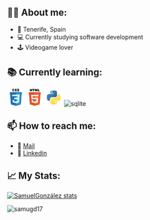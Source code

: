 ## **🙋‍♂️ About me:**
- 🌴 Tenerife, Spain
- 💻 Currently studying software development
- 🕹 Videogame lover
 
## **📚 Currently learning:**
<p align="left">
<img src="https://raw.githubusercontent.com/devicons/devicon/master/icons/css3/css3-original-wordmark.svg" alt="css3" width="40" height="40"/>  
<img src="https://raw.githubusercontent.com/devicons/devicon/master/icons/html5/html5-original-wordmark.svg" alt="html5" width="40" height="40"/>
<img src="https://raw.githubusercontent.com/devicons/devicon/master/icons/python/python-original.svg" alt="python" width="40" height="40"/>
<img src="https://www.vectorlogo.zone/logos/sqlite/sqlite-icon.svg" alt="sqlite" width="40" height="40"/>
 </p>

## **📫 How to reach me:**
<!--
- 🐤 This is my [twitter](<https://twitter.com/adrianhrbt>)
- -->
- 📩 [Mail](<samugd17@gmail.com>)  
- 💼 [Linkedin](<https://www.linkedin.com/in/samugd17/>)

## **📈 My Stats:**
<!-- Github Stats -->
[![SamuelGonzález stats](https://github-readme-stats.vercel.app/api?username=samugd17&show_icons=true)](https://github.com/samugd17/github-readme-stats)

<!-- Views counter -->
<p align="left"> <img src="https://komarev.com/ghpvc/?username=samugd17&color=blue&style=flat" alt="samugd17" /></p>
